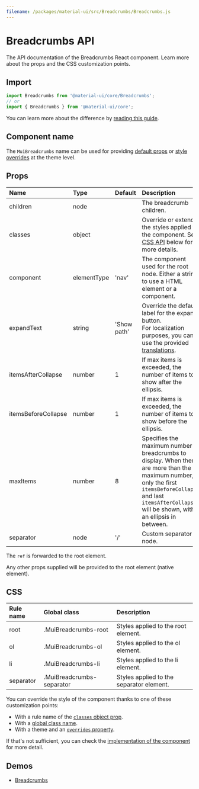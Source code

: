 ```yaml
---
filename: /packages/material-ui/src/Breadcrumbs/Breadcrumbs.js
---
```


<!--- This documentation is automatically generated, do not try to edit it. -->

# Breadcrumbs API

<p class="description">The API documentation of the Breadcrumbs React component. Learn more about the props and the CSS customization points.</p>

## Import

```js
import Breadcrumbs from '@material-ui/core/Breadcrumbs';
// or
import { Breadcrumbs } from '@material-ui/core';
```

You can learn more about the difference by [reading this guide](/guides/minimizing-bundle-size/).



## Component name

The `MuiBreadcrumbs` name can be used for providing [default props](/customization/globals/#default-props) or [style overrides](/customization/globals/#css) at the theme level.

## Props

| Name | Type | Default | Description |
|:-----|:-----|:--------|:------------|
| <span class="prop-name">children</span> | <span class="prop-type">node</span> |  | The breadcrumb children. |
| <span class="prop-name">classes</span> | <span class="prop-type">object</span> |  | Override or extend the styles applied to the component. See [CSS API](#css) below for more details. |
| <span class="prop-name">component</span> | <span class="prop-type">elementType</span> | <span class="prop-default">'nav'</span> | The component used for the root node. Either a string to use a HTML element or a component. |
| <span class="prop-name">expandText</span> | <span class="prop-type">string</span> | <span class="prop-default">'Show path'</span> | Override the default label for the expand button.<br>For localization purposes, you can use the provided [translations](/guides/localization/). |
| <span class="prop-name">itemsAfterCollapse</span> | <span class="prop-type">number</span> | <span class="prop-default">1</span> | If max items is exceeded, the number of items to show after the ellipsis. |
| <span class="prop-name">itemsBeforeCollapse</span> | <span class="prop-type">number</span> | <span class="prop-default">1</span> | If max items is exceeded, the number of items to show before the ellipsis. |
| <span class="prop-name">maxItems</span> | <span class="prop-type">number</span> | <span class="prop-default">8</span> | Specifies the maximum number of breadcrumbs to display. When there are more than the maximum number, only the first `itemsBeforeCollapse` and last `itemsAfterCollapse` will be shown, with an ellipsis in between. |
| <span class="prop-name">separator</span> | <span class="prop-type">node</span> | <span class="prop-default">'/'</span> | Custom separator node. |

The `ref` is forwarded to the root element.

Any other props supplied will be provided to the root element (native element).

## CSS

| Rule name | Global class | Description |
|:-----|:-------------|:------------|
| <span class="prop-name">root</span> | <span class="prop-name">.MuiBreadcrumbs-root</span> | Styles applied to the root element.
| <span class="prop-name">ol</span> | <span class="prop-name">.MuiBreadcrumbs-ol</span> | Styles applied to the ol element.
| <span class="prop-name">li</span> | <span class="prop-name">.MuiBreadcrumbs-li</span> | Styles applied to the li element.
| <span class="prop-name">separator</span> | <span class="prop-name">.MuiBreadcrumbs-separator</span> | Styles applied to the separator element.

You can override the style of the component thanks to one of these customization points:

- With a rule name of the [`classes` object prop](/customization/components/#overriding-styles-with-classes).
- With a [global class name](/customization/components/#overriding-styles-with-global-class-names).
- With a theme and an [`overrides` property](/customization/globals/#css).

If that's not sufficient, you can check the [implementation of the component](https://github.com/mui-org/material-ui/blob/next/packages/material-ui/src/Breadcrumbs/Breadcrumbs.js) for more detail.

## Demos

- [Breadcrumbs](/components/breadcrumbs/)

